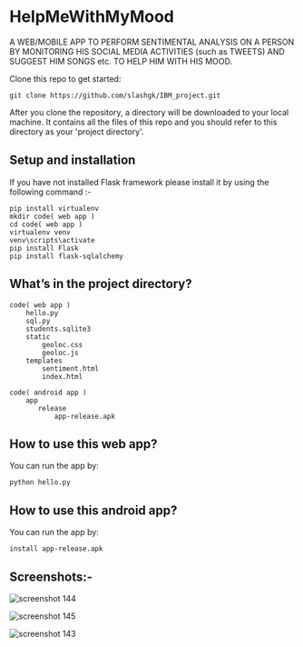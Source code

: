 # HelpMeWithMyMood

A WEB/MOBILE APP TO PERFORM SENTIMENTAL ANALYSIS ON A PERSON BY MONITORING HIS SOCIAL MEDIA ACTIVITIES (such as TWEETS) AND SUGGEST HIM SONGS etc. TO HELP HIM WITH HIS MOOD.


Clone this repo to get started:

```
git clone https://github.com/slashgk/IBM_project.git
```

After you clone the repository, a directory will be downloaded to your local machine. It contains all the files of this repo and you should refer to this directory as your 'project directory'.


## Setup and installation

If you have not installed Flask framework please install it by using the following command :-  
```
pip install virtualenv
mkdir code( web app )
cd code( web app )
virtualenv venv
venv\scripts\activate
pip install Flask
pip install flask-sqlalchemy

```

## What’s in the project directory?
```
code( web app )
    hello.py
    sql.py
    students.sqlite3
    static
        geoloc.css
        geoloc.js
    templates
        sentiment.html
        index.html
```
```
code( android app )
    app
       release
           app-release.apk     
```
## How to use this web app?
 You can run the app by:  
 ```
python hello.py
```
## How to use this android app?
 You can run the app by:  
 ```
install app-release.apk
```


## Screenshots:-

![screenshot 144](https://user-images.githubusercontent.com/19537430/46347659-fb03dc00-c669-11e8-8096-a638b481cdc1.png)

![screenshot 145](https://user-images.githubusercontent.com/19537430/46347658-fa6b4580-c669-11e8-88ec-232ec8565121.png)

![screenshot 143](https://user-images.githubusercontent.com/19537430/46347661-fb9c7280-c669-11e8-8b61-070f18cacf86.png)

